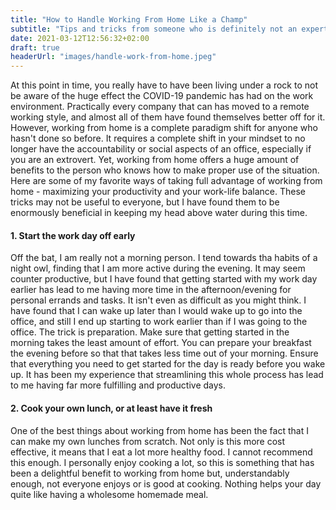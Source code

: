```yaml
---
title: "How to Handle Working From Home Like a Champ"
subtitle: "Tips and tricks from someone who is definitely not an expert"
date: 2021-03-12T12:56:32+02:00
draft: true
headerUrl: "images/handle-work-from-home.jpeg"
---
```


At this point in time, you really have to have been living under a rock to not be aware of the huge effect the COVID-19 pandemic has had on the work environment. Practically every company that can has moved to a remote working style, and almost all of them have found themselves better off for it. However, working from home is a complete paradigm shift for anyone who hasn't done so before. It requires a complete shift in your mindset to no longer have the accountability or social aspects of an office, especially if you are an extrovert. Yet, working from home offers a huge amount of benefits to the person who knows how to make proper use of the situation. Here are some of my favorite ways of taking full advantage of working from home - maximizing your productivity and your work-life balance. These tricks may not be useful to everyone, but I have found them to be enormously beneficial in keeping my head above water during this time. 

#### 1. Start the work day off early
Off the bat, I am really not a morning person. I tend towards tha habits of a night owl, finding that I am more active during the evening. It may seem counter productive, but I have found that getting started with my work day earlier has lead to me having more time in the afternoon/evening for personal errands and tasks. It isn't even as difficult as you might think. I have found that I can wake up later than I would wake up to go into the office, and still I end up starting to work earlier than if I was going to the office. The trick is preparation. Make sure that getting started in the morning takes the least amount of effort. You can prepare your breakfast the evening before so that that takes less time out of your morning. Ensure that everything you need to get started for the day is ready before you wake up. It has been my experience that streamlining this whole process has lead to me having far more fulfilling and productive days.

#### 2. Cook your own lunch, or at least have it fresh
One of the best things about working from home has been the fact that I can make my own lunches from scratch. Not only is this more cost effective, it means that I eat a lot more healthy food. I cannot recommend this enough. I personally enjoy cooking a lot, so this is something that has been a delightful benefit to working from home but, understandably enough, not everyone enjoys or is good at cooking. Nothing helps your day quite like having a wholesome homemade meal. 
